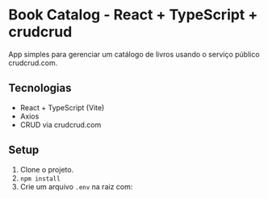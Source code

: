 # Book Catalog - React + TypeScript + crudcrud

App simples para gerenciar um catálogo de livros usando o serviço público crudcrud.com.

## Tecnologias
- React + TypeScript (Vite)
- Axios
- CRUD via crudcrud.com

## Setup
1. Clone o projeto.
2. `npm install`
3. Crie um arquivo `.env` na raiz com:

